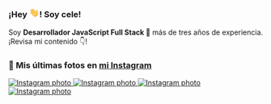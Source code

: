 <h3>¡Hey <img src="https://raw.githubusercontent.com/ABSphreak/ABSphreak/master/gifs/Hi.gif" width="20px" decondig="async">! Soy cele!</h3>

<p>Soy <strong>Desarrollador JavaScript Full Stack 🚀</strong> más de tres años de experiencia.<br />¡Revisa mi contenido 👇!</p>

### 📸 Mis últimas fotos en [mi Instagram](https://instagram.com/cele)


<a href='https://instagram.com/p/C1UpuSGLQiG' target='_blank'>
  <img width='20%' src='https://scontent-lhr8-2.cdninstagram.com/v/t51.29350-15/412513918_1325803934584302_4400498733289087214_n.jpg?stp=dst-jpg_e15&_nc_ht=scontent-lhr8-2.cdninstagram.com&_nc_cat=106&_nc_ohc=IHJWNTU4e6IAb6jPsZ9&edm=APU89FABAAAA&ccb=7-5&oh=00_AfCQdcG-ih-AXo8RaNKmvFe2o6Eu9zQXpRgS0zcglo10Xw&oe=6630DF1D&_nc_sid=bc0c2c' alt='Instagram photo' />
</a>
<a href='https://instagram.com/p/CzMY3lzxgmx' target='_blank'>
  <img width='20%' src='https://scontent-lhr6-1.cdninstagram.com/v/t51.29350-15/398916226_819142863293745_2426123683154743297_n.webp?stp=dst-jpg_e35&_nc_ht=scontent-lhr6-1.cdninstagram.com&_nc_cat=109&_nc_ohc=XzVyQh_JIe0Ab4i2c7p&edm=APU89FABAAAA&ccb=7-5&oh=00_AfAuxYER69zcoio0TFh3Qd-9Lb4BHYB21NyCNw05owoPUQ&oe=6630DE0C&_nc_sid=bc0c2c' alt='Instagram photo' />
</a>
<a href='https://instagram.com/p/CygbQv4uqxM' target='_blank'>
  <img width='20%' src='https://scontent-lhr6-1.cdninstagram.com/v/t51.29350-15/391525959_236593062741789_5868561716480810596_n.webp?stp=dst-jpg_e35&_nc_ht=scontent-lhr6-1.cdninstagram.com&_nc_cat=109&_nc_ohc=SKw9_VHJ56YAb4bFrUD&edm=APU89FABAAAA&ccb=7-5&oh=00_AfBW4rrcGGAi_VNUUhwvv3FHPbj45PoOz1kag2Qn2kSBuw&oe=6630E448&_nc_sid=bc0c2c' alt='Instagram photo' />
</a>
<a href='https://instagram.com/p/CxTmOF6vN8M' target='_blank'>
  <img width='20%' src='https://scontent-lhr6-1.cdninstagram.com/v/t51.29350-15/378565944_323878180141713_8920720304536029091_n.jpg?stp=dst-jpg_e15&_nc_ht=scontent-lhr6-1.cdninstagram.com&_nc_cat=109&_nc_ohc=6AUjO8E6H3cAb7NiSQ0&edm=APU89FABAAAA&ccb=7-5&oh=00_AfDmHN0bVNxJNpcf4rhBkCaQ5210O5ia6WidyGIykquxyQ&oe=6630DE12&_nc_sid=bc0c2c' alt='Instagram photo' />
</a>
